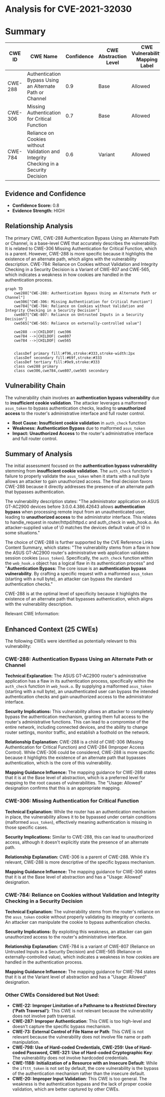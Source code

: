 # Analysis for CVE-2021-32030

# Summary
| CWE ID | CWE Name | Confidence | CWE Abstraction Level | CWE Vulnerability Mapping Label | CWE-Vulnerability Mapping Notes |
|---|---|---|---|---|---|
| CWE-288 | Authentication Bypass Using an Alternate Path or Channel | 0.9 | Base | Allowed | Primary CWE |
| CWE-306 | Missing Authentication for Critical Function | 0.7 | Base | Allowed | Secondary Candidate |
| CWE-784 | Reliance on Cookies without Validation and Integrity Checking in a Security Decision | 0.6 | Variant | Allowed | Secondary Candidate |

## Evidence and Confidence

*   **Confidence Score:** 0.8
*   **Evidence Strength:** HIGH

## Relationship Analysis
The primary CWE, CWE-288 Authentication Bypass Using an Alternate Path or Channel, is a base-level CWE that accurately describes the vulnerability. It is related to CWE-306 Missing Authentication for Critical Function, which is a parent. However, CWE-288 is more specific because it highlights the existence of an alternate path, which aligns with the vulnerability description.
CWE-784: Reliance on Cookies without Validation and Integrity Checking in a Security Decision is a Variant of CWE-807 and CWE-565, which indicates a weakness in how cookies are handled in the authentication process.

```mermaid
graph TD
    cwe288["CWE-288: Authentication Bypass Using an Alternate Path or Channel"]
    cwe306["CWE-306: Missing Authentication for Critical Function"]
    cwe784["CWE-784: Reliance on Cookies without Validation and Integrity Checking in a Security Decision"]
    cwe807["CWE-807: Reliance on Untrusted Inputs in a Security Decision"]
    cwe565["CWE-565: Reliance on externally-controlled value"]

    cwe288 -->|CHILDOF| cwe306
    cwe784 -->|CHILDOF| cwe807
    cwe784 -->|CHILDOF| cwe565
    

    classDef primary fill:#f96,stroke:#333,stroke-width:2px
    classDef secondary fill:#69f,stroke:#333
    classDef tertiary fill:#9e9,stroke:#333
    class cwe288 primary
    class cwe306,cwe784,cwe807,cwe565 secondary
```

## Vulnerability Chain
The vulnerability chain involves an **authentication bypass vulnerability** due to **insufficient cookie validation**. The attacker leverages a malformed `asus_token` to bypass authentication checks, leading to **unauthorized access** to the router's administrative interface and full router control.
  - **Root Cause:** **Insufficient cookie validation** in `auth_check` function
  - **Weakness:** **Authentication Bypass** due to malformed `asus_token`
  - **Impact:** **Unauthorized Access** to the router's administrative interface and full router control.

## Summary of Analysis
The initial assessment focused on the **authentication bypass vulnerability** stemming from **insufficient cookie validation**. The `auth_check` function's failure to properly validate the `asus_token` when it starts with a null byte allows an attacker to gain unauthorized access. The final decision favors CWE-288 because it directly addresses the presence of an alternate path that bypasses authentication.

The vulnerability description states: "The administrator application on ASUS GT-AC2900 devices before 3.0.0.4.386.42643 allows **authentication bypass** when processing remote input from an unauthenticated user, leading to **unauthorized access** to the administrator interface. This relates to handle_request in router/httpd/httpd.c and auth_check in web_hook.o. An attacker-supplied value of \0 matches the devices default value of \0 in some situations."

The choice of CWE-288 is further supported by the CVE Reference Links Content Summary, which states: "The vulnerability stems from a flaw in how the ASUS GT-AC2900 router's administrative web application validates session cookies (`asus_token`). Specifically, the `auth_check` function within the `web_hook.o` object has a logical flaw in its authentication process" and "**Authentication Bypass:** The core issue is an **authentication bypass vulnerability**. By crafting a specific request with a malformed `asus_token` (starting with a null byte), an attacker can bypass the standard authentication checks."

CWE-288 is at the optimal level of specificity because it highlights the existence of an alternate path that bypasses authentication, which aligns with the vulnerability description.

Relevant CWE Information:

## Enhanced Context (25 CWEs)
The following CWEs were identified as potentially relevant to this vulnerability:

### CWE-288: Authentication Bypass Using an Alternate Path or Channel
**Technical Explanation:** The ASUS GT-AC2900 router's administrative application has a flaw in its authentication process, specifically within the `auth_check` function in `web_hook.o`. By supplying a malformed `asus_token` (starting with a null byte), an unauthenticated user can bypass the intended authentication checks and gain unauthorized access to the administrator interface.

**Security Implications:** This vulnerability allows an attacker to completely bypass the authentication mechanism, granting them full access to the router's administrative functions. This can lead to a compromise of the entire network, including connected devices, and the ability to change router settings, monitor traffic, and establish a foothold on the network.

**Relationship Explanation:** CWE-288 is a child of CWE-306 (Missing Authentication for Critical Function) and CWE-284 (Improper Access Control). While CWE-306 could be considered, CWE-288 is more specific because it highlights the existence of an alternate path that bypasses authentication, which is the core of this vulnerability.

**Mapping Guidance Influence:** The mapping guidance for CWE-288 states that it is at the Base level of abstraction, which is a preferred level for mapping to the root causes of vulnerabilities. The "Usage: Allowed" designation confirms that this is an appropriate mapping.

### CWE-306: Missing Authentication for Critical Function
**Technical Explanation:** While the router has an authentication mechanism in place, the vulnerability allows it to be bypassed under certain conditions (malformed `asus_token`), effectively meaning authentication is missing in those specific cases.

**Security Implications:** Similar to CWE-288, this can lead to unauthorized access, although it doesn't explicitly state the presence of an alternate path.

**Relationship Explanation:** CWE-306 is a parent of CWE-288. While it's relevant, CWE-288 is more descriptive of the specific bypass mechanism.

**Mapping Guidance Influence:** The mapping guidance for CWE-306 states that it is at the Base level of abstraction and has a "Usage: Allowed" designation.

### CWE-784: Reliance on Cookies without Validation and Integrity Checking in a Security Decision
**Technical Explanation:** The vulnerability stems from the router's reliance on the `asus_token` cookie without properly validating its integrity or contents. An attacker can manipulate the cookie to bypass authentication checks.

**Security Implications:** By exploiting this weakness, an attacker can gain unauthorized access to the router's administrative interface.

**Relationship Explanation:** CWE-784 is a variant of CWE-807 (Reliance on Untrusted Inputs in a Security Decision) and CWE-565 (Reliance on externally-controlled value), which indicates a weakness in how cookies are handled in the authentication process.

**Mapping Guidance Influence:** The mapping guidance for CWE-784 states that it is at the Variant level of abstraction and has a "Usage: Allowed" designation.

### Other CWEs Considered but Not Used:
*   **CWE-22: Improper Limitation of a Pathname to a Restricted Directory ('Path Traversal')**: This CWE is not relevant because the vulnerability does not involve path traversal.
*   **CWE-287: Improper Authentication**: This CWE is too high-level and doesn't capture the specific bypass mechanism.
*   **CWE-73: External Control of File Name or Path**: This CWE is not relevant because the vulnerability does not involve file name or path manipulation.
*   **CWE-798: Use of Hard-coded Credentials, CWE-259: Use of Hard-coded Password, CWE-321: Use of Hard-coded Cryptographic Key**: The vulnerability does not involve hardcoded credentials.
*   **CWE-1188: Initialization of a Resource with an Insecure Default**: While the `ifttt_token` is not set by default, the core vulnerability is the bypass of the authentication mechanism rather than the insecure default.
*   **CWE-20: Improper Input Validation**: This CWE is too general. The weakness is the authentication bypass and the lack of proper cookie validation, which are better captured by other CWEs.